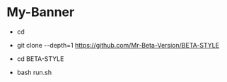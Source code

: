 # My-Banner

   -   cd

   -   git clone --depth=1 https://github.com/Mr-Beta-Version/BETA-STYLE

   -   cd BETA-STYLE

   -   bash run.sh
